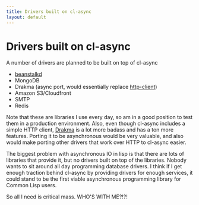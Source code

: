 ```yaml
---
title: Drivers built on cl-async
layout: default
---
```


Drivers built on cl-async
=========================
A number of drivers are planned to be built on top of cl-async

- [beanstalkd](https://github.com/orthecreedence/beanstalk-async)
- MongoDB
- Drakma (async port, would essentially replace [http-client](/cl-async/http#http-client))
- Amazon S3/Cloudfront
- SMTP
- Redis

Note that these are libraries I use every day, so am in a good position to test
them in a production environment. Also, even though cl-async includes a simple
HTTP client, [Drakma](http://weitz.de/drakma/) is a lot more badass and has a
ton more features. Porting it to be asynchronous would be very valuable, and
also would make porting other drivers that work over HTTP to cl-async easier.

The biggest problem with asynchronous IO in lisp is that there are lots of
libraries that provide it, but no drivers built on top of the libraries. Nobody
wants to sit around all day programming database drivers. I think if I get
enough traction behind cl-async by providing drivers for enough services, it
could stand to be the first viable asynchronous programming library for Common
Lisp users.

So all I need is critical mass. WHO'S WITH ME?!?!

